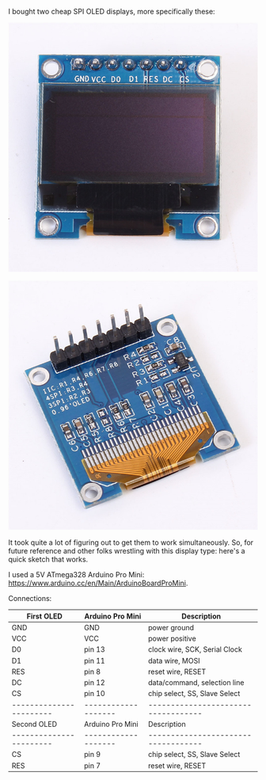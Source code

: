 I bought two cheap SPI OLED displays, more specifically these: 

![front](https://raw.githubusercontent.com/vincentjacobs/multiple_ssd1306_u8glib_spi/master/images/oled_front.jpg)

![back](https://raw.githubusercontent.com/vincentjacobs/multiple_ssd1306_u8glib_spi/master/images/oled_back.jpg)


It took quite a lot of figuring out to get them to work simultaneously. So, for future reference and other folks wrestling with this display type: here's a quick sketch that works.

I used a 5V ATmega328 Arduino Pro Mini: https://www.arduino.cc/en/Main/ArduinoBoardProMini.

Connections:

| First OLED           	| Arduino Pro Mini 	| Description 			            |
|-----------------------|-------------------|-----------------------------------|
| GND 					| GND     		 	| power ground 			            |
| VCC 					| VCC 				| power positive		            |
| D0                    | pin 13    	    | clock wire, SCK, Serial Clock 	|
| D1 					| pin 11			| data wire, MOSI					|
| RES 					| pin 8				| reset wire, RESET 				|
| DC 					| pin 12 			| data/command, selection line 		|
| CS 					| pin 10			| chip select, SS, Slave Select 	|
|-----------------------|-------------------|-----------------------------------|
| Second OLED          	| Arduino Pro Mini 	| Description 			            |
|-----------------------|-------------------|-----------------------------------|
| CS 					| pin 9	    		| chip select, SS, Slave Select 	|
| RES 					| pin 7				| reset wire, RESET 				|





